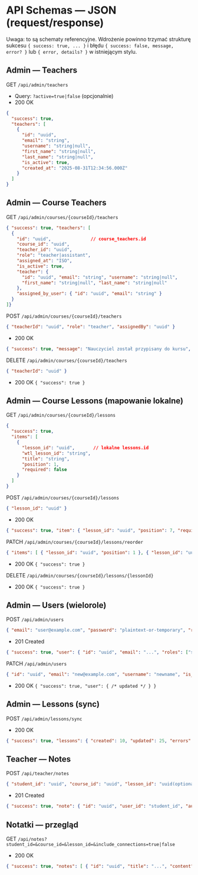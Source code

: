 # API Schemas — JSON (request/response)

Uwaga: to są schematy referencyjne. Wdrożenie powinno trzymać strukturę sukcesu `{ success: true, ... }` i błędu `{ success: false, message, error? }` lub `{ error, details? }` w istniejącym stylu.

## Admin — Teachers

GET `/api/admin/teachers`
- Query: `?active=true|false` (opcjonalnie)
- 200 OK
```json
{
  "success": true,
  "teachers": [
    {
      "id": "uuid",
      "email": "string",
      "username": "string|null",
      "first_name": "string|null",
      "last_name": "string|null",
      "is_active": true,
      "created_at": "2025-08-31T12:34:56.000Z"
    }
  ]
}
```

## Admin — Course Teachers

GET `/api/admin/courses/{courseId}/teachers`
```json
{ "success": true, "teachers": [
  {
    "id": "uuid",               // course_teachers.id
    "course_id": "uuid",
    "teacher_id": "uuid",
    "role": "teacher|assistant",
    "assigned_at": "ISO",
    "is_active": true,
    "teacher": {
      "id": "uuid", "email": "string", "username": "string|null",
      "first_name": "string|null", "last_name": "string|null"
    },
    "assigned_by_user": { "id": "uuid", "email": "string" }
  }
]}
```

POST `/api/admin/courses/{courseId}/teachers`
```json
{ "teacherId": "uuid", "role": "teacher", "assignedBy": "uuid" }
```
- 200 OK
```json
{ "success": true, "message": "Nauczyciel został przypisany do kursu", "assignment": { /* jak w GET */ } }
```

DELETE `/api/admin/courses/{courseId}/teachers`
```json
{ "teacherId": "uuid" }
```
- 200 OK `{ "success": true }`

## Admin — Course Lessons (mapowanie lokalne)

GET `/api/admin/courses/{courseId}/lessons`
```json
{
  "success": true,
  "items": [
    {
      "lesson_id": "uuid",       // lokalne lessons.id
      "wtl_lesson_id": "string",
      "title": "string",
      "position": 1,
      "required": false
    }
  ]
}
```

POST `/api/admin/courses/{courseId}/lessons`
```json
{ "lesson_id": "uuid" }
```
- 200 OK
```json
{ "success": true, "item": { "lesson_id": "uuid", "position": 7, "required": false } }
```

PATCH `/api/admin/courses/{courseId}/lessons/reorder`
```json
{ "items": [ { "lesson_id": "uuid", "position": 1 }, { "lesson_id": "uuid", "position": 2 } ] }
```
- 200 OK `{ "success": true }`

DELETE `/api/admin/courses/{courseId}/lessons/{lessonId}`
- 200 OK `{ "success": true }`

## Admin — Users (wielorole)

POST `/api/admin/users`
```json
{ "email": "user@example.com", "password": "plaintext-or-temporary", "roles": ["student", "teacher"], "username": "string", "is_active": true }
```
- 201 Created
```json
{ "success": true, "user": { "id": "uuid", "email": "...", "roles": ["student", "teacher"] } }
```

PATCH `/api/admin/users`
```json
{ "id": "uuid", "email": "new@example.com", "username": "newname", "is_active": true, "roles": ["teacher", "admin"] }
```
- 200 OK `{ "success": true, "user": { /* updated */ } }`

## Admin — Lessons (sync)

POST `/api/admin/lessons/sync`
- 200 OK
```json
{ "success": true, "lessons": { "created": 10, "updated": 25, "errors": 0 }, "errors": [] }
```

## Teacher — Notes

POST `/api/teacher/notes`
```json
{ "student_id": "uuid", "course_id": "uuid", "lesson_id": "uuid(optional)", "content": "tekst notatki" }
```
- 201 Created
```json
{ "success": true, "note": { "id": "uuid", "user_id": "student_id", "author_id": "teacher_id", "course_id": "uuid", "created_at": "ISO", "content": "..." } }
```

## Notatki — przegląd

GET `/api/notes?student_id=&course_id=&lesson_id=&include_connections=true|false`
- 200 OK
```json
{ "success": true, "notes": [ { "id": "uuid", "title": "...", "content": "...", "note_lesson_connections": [ { "lesson_id": "uuid", "connection_type": "related" } ] } ] }
```
